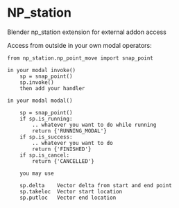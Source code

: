 # NP_station
Blender np_station extension for external addon access

Access from outside in your own modal operators:

```
from np_station.np_point_move import snap_point

in your modal invoke()
    sp = snap_point()    
    sp.invoke()
    then add your handler
    
in your modal modal()
    
    sp = snap_point()
    if sp.is_running:
        .. whatever you want to do while running
        return {'RUNNING_MODAL'}
    if sp.is_success:
        .. whatever you want to do
        return {'FINISHED'}
    if sp.is_cancel:
        return {'CANCELLED'}
    
    you may use 
    
    sp.delta    Vector delta from start and end point
    sp.takeloc  Vector start location
    sp.putloc   Vector end location

```
